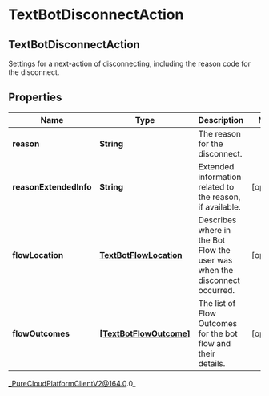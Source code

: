 # TextBotDisconnectAction

## TextBotDisconnectAction
Settings for a next-action of disconnecting, including the reason code for the disconnect.

## Properties

|Name | Type | Description | Notes|
|------------ | ------------- | ------------- | -------------|
| **reason** | **String** | The reason for the disconnect. | |
| **reasonExtendedInfo** | **String** | Extended information related to the reason, if available. | [optional] |
| **flowLocation** | [**TextBotFlowLocation**](TextBotFlowLocation) | Describes where in the Bot Flow the user was when the disconnect occurred. | [optional] |
| **flowOutcomes** | [**[TextBotFlowOutcome]**](TextBotFlowOutcome) | The list of Flow Outcomes for the bot flow and their details. | [optional] |



_PureCloudPlatformClientV2@164.0.0_
